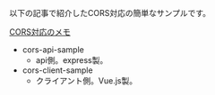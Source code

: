 以下の記事で紹介したCORS対応の簡単なサンプルです。

[CORS対応のメモ](https://shacchin.github.io/shacchinlog/2019/03/07/20190307/)

- cors-api-sample
  - api側。express製。
- cors-client-sample
  - クライアント側。Vue.js製。
